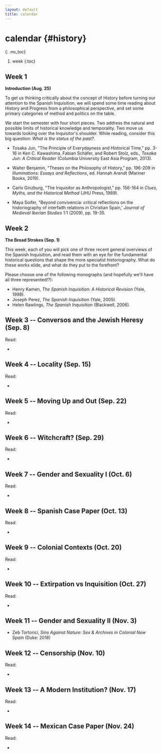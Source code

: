 ```yaml
---
layout: default
title: calendar
---
```


# calendar {#history}
{: .no_toc}

1. week
{:toc}

## Week 1  

**Introduction (Aug. 25)**

To get us thinking critically about the concept of History before turning our
attention to the Spanish Inquisition, we will spend some time reading about
History and Progress from a philosophical perspective, and set some primary
categories of method and politics on the table.

We start the semester with four short pieces. Two address the natural and
possible limits of historical knowledge and temporality. Two move us towards
looking over the Inquisitor's shoulder. While reading, consider this big
question: *What is the status of the past?*. 

* Tosaka Jun, "The Principle of Everydayness and Historical Time," pp. 3-16 in
  Ken C. Kawashima, Fabian Schäfer, and Robert Stolz, eds., *Tosaka Jun:
  A Critical Reader* (Columbia University East Asia Program, 2013).

* Walter Benjamin, "Theses on the Philosophy of History," pp. 196-209 in
  *Illuminations: Essays and Reflections*, ed. Hannah Arendt (Mariner Books,
  2019).

* Carlo Ginzburg, "The Inquisitor as Anthropologist," pp. 156-164 in *Clues,
  Myths, and the Historical Method* (JHU Press, 1989).

* Maya Soifer, "Beyond convivencia: critical reflections on the historiography
  of interfaith relations in Christian Spain,' *Journal of Medieval Iberian
  Studies* 1:1 (2009), pp. 19-35.

## Week 2 

**The Broad Strokes (Sep. 1)**

This week, each of you will pick one of three recent general overviews of the
Spanish Inquisition, and read them with an eye for the fundamental historical
questions that shape the more specialist historiography. What do these works
elide, and what do they put to the forefront?

Please choose one of the following monographs (and hopefully we'll have all
three represented!?):

* Henry Kamen, *The Spanish Inquisition: A Historical Revision* (Yale, 1998).  
* Joseph Perez, *The Spanish Inquisition* (Yale, 2005).
* Helen Rawlings, *The Spanish Inquisition* (Blackwell, 2006).

## Week 3 -- Conversos and the Jewish Heresy (Sep. 8) 

Read:

*


## Week 4 -- Locality (Sep. 15) 

Read:

* 

## Week 5 -- Moving Up and Out (Sep. 22)

Read:

* 


## Week 6 -- Witchcraft? (Sep. 29) 

Read:

* 


## Week 7 -- Gender and Sexuality I (Oct. 6) 

Read:

* 


## Week 8 -- Spanish Case Paper (Oct. 13) 

Read:

* 


## Week 9 -- Colonial Contexts (Oct. 20)  

Read:

* 


## Week 10 -- Extirpation vs Inquisition (Oct. 27)

Read:

* 


## Week 11 -- Gender and Sexuality II (Nov. 3)  

* Zeb Tortorici, *Sins Against Nature: Sex & Archives in Colonial New Spain*
  (Duke: 2018)

## Week 12 -- Censorship (Nov. 10)  

Read:

* 


## Week 13 -- A Modern Institution?  (Nov. 17) 

Read:

* 


## Week 14 -- Mexican Case Paper (Nov. 24)

Read:

* 








